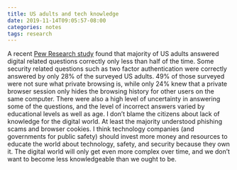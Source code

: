 ```yaml
---
title: US adults and tech knowledge
date: 2019-11-14T09:05:57-08:00
categories: notes
tags: research 
---
```


A recent [Pew Research study](https://www.pewresearch.org/internet/2019/10/09/americans-and-digital-knowledge/) found that majority of US adults answered digital related questions correctly only less than half of the time. Some security related questions such as two factor authentication were correctly answered by only 28% of the surveyed US adults. 49% of those surveyed were not sure what private browsing is, while only 24% knew that a private browser session only hides the browsing history for other users on the same computer. There were also a high level of uncertainty in answering some of the questions, and the level of incorrect answers varied by educational levels as well as age. I don’t blame the citizens about lack of knowledge for the digital world. At least the majority understood phishing scams and browser cookies. I think technology companies (and governments for public safety) should invest more money and resources to educate the world about technology, safety, and security because they own it. The digital world will only get even more complex over time, and we don’t want to become less knowledgeable than we ought to be.